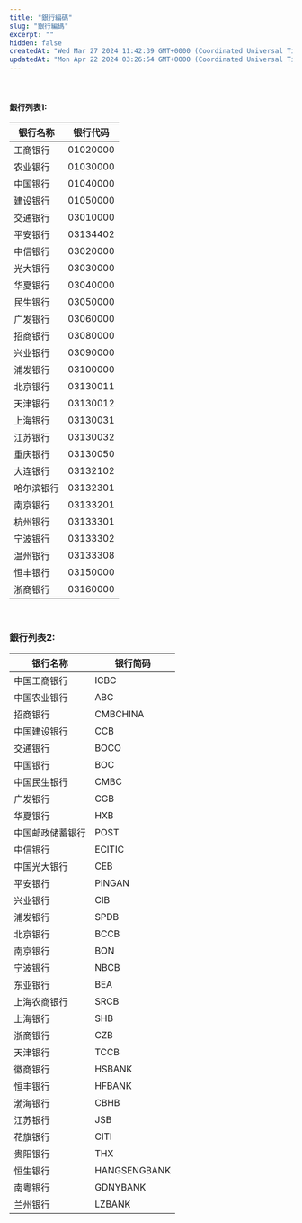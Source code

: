 ```yaml
---
title: "銀行編碼"
slug: "銀行編碼"
excerpt: ""
hidden: false
createdAt: "Wed Mar 27 2024 11:42:39 GMT+0000 (Coordinated Universal Time)"
updatedAt: "Mon Apr 22 2024 03:26:54 GMT+0000 (Coordinated Universal Time)"
---
```

<br>

#### 銀行列表1:

| 银行名称  | 银行代码     |
| ----- | -------- |
| 工商银行  | 01020000 |
| 农业银行  | 01030000 |
| 中国银行  | 01040000 |
| 建设银行  | 01050000 |
| 交通银行  | 03010000 |
| 平安银行  | 03134402 |
| 中信银行  | 03020000 |
| 光大银行  | 03030000 |
| 华夏银行  | 03040000 |
| 民生银行  | 03050000 |
| 广发银行  | 03060000 |
| 招商银行  | 03080000 |
| 兴业银行  | 03090000 |
| 浦发银行  | 03100000 |
| 北京银行  | 03130011 |
| 天津银行  | 03130012 |
| 上海银行  | 03130031 |
| 江苏银行  | 03130032 |
| 重庆银行  | 03130050 |
| 大连银行  | 03132102 |
| 哈尔滨银行 | 03132301 |
| 南京银行  | 03133201 |
| 杭州银行  | 03133301 |
| 宁波银行  | 03133302 |
| 温州银行  | 03133308 |
| 恒丰银行  | 03150000 |
| 浙商银行  | 03160000 |

<br>

### 銀行列表2:

| 银行名称     | 银行简码         |
| -------- | ------------ |
| 中国工商银行   | ICBC         |
| 中国农业银行   | ABC          |
| 招商银行     | CMBCHINA     |
| 中国建设银行   | CCB          |
| 交通银行     | BOCO         |
| 中国银行     | BOC          |
| 中国民生银行   | CMBC         |
| 广发银行     | CGB          |
| 华夏银行     | HXB          |
| 中国邮政储蓄银行 | POST         |
| 中信银行     | ECITIC       |
| 中国光大银行   | CEB          |
| 平安银行     | PINGAN       |
| 兴业银行     | CIB          |
| 浦发银行     | SPDB         |
| 北京银行     | BCCB         |
| 南京银行     | BON          |
| 宁波银行     | NBCB         |
| 东亚银行     | BEA          |
| 上海农商银行   | SRCB         |
| 上海银行     | SHB          |
| 浙商银行     | CZB          |
| 天津银行     | TCCB         |
| 徽商银行     | HSBANK       |
| 恒丰银行     | HFBANK       |
| 渤海银行     | CBHB         |
| 江苏银行     | JSB          |
| 花旗银行     | CITI         |
| 贵阳银行     | THX          |
| 恒生银行     | HANGSENGBANK |
| 南粤银行     | GDNYBANK     |
| 兰州银行     | LZBANK       |
